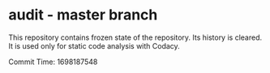 # audit - master branch

This repository contains frozen state of the repository.
Its history is cleared. It is used only for static code
analysis with Codacy.

Commit Time: 1698187548